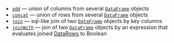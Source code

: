 [//]: # (title: Multiple DataFrames)
<show-structure depth="3"/>

* [`add`](add.md) — union of columns from several [`DataFrame`](DataFrame.md) objects
* [`concat`](concat.md) — union of rows from several [`DataFrame`](DataFrame.md) objects
* [`join`](join.md) — sql-like join of two [`DataFrame`](DataFrame.md) objects by key columns
* [`joinWith`](joinWith.md) — join of two [`DataFrame`](DataFrame.md) objects by an expression that evaluates joined [DataRows](DataRow.md) to Boolean
